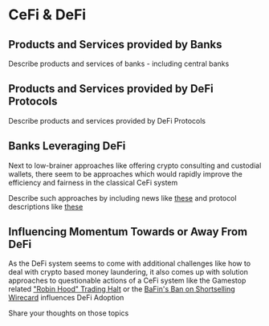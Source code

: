# CeFi & DeFi

## Products and Services provided by Banks 
Describe products and services of banks - including central banks  


## Products and Services provided by DeFi Protocols 
Describe products and services provided by DeFi Protocols  


## Banks Leveraging DeFi
Next to low-brainer approaches like offering crypto consulting and custodial wallets, there seem to be approaches which would rapidly improve the efficiency and fairness in the classical CeFi system   

Describe such approaches by including news like [these](https://www.coindesk.com/business/2021/09/30/societe-generale-applies-for-20m-makerdao-loan-using-bond-token-collateral/) and protocol descriptions like [these](
https://medium.com/blue-swan-media/what-is-a-cdp-and-how-does-it-benefit-crypto-traders-942765cd02fa)  

## Influencing Momentum Towards or Away From DeFi
As the DeFi system seems to come with additional challenges like how to deal with crypto based money laundering, it also comes up with solution approaches to questionable actions of a CeFi system like 
the Gamestop related ["Robin Hood" Trading Halt](https://www.cnbc.com/2021/02/17/robinhood-faces-lawsuits-after-gamestop-trading-halt.html) or the [BaFin's Ban on Shortselling Wirecard](https://www.ft.com/content/75a94988-2dc4-4bb1-b65d-e744636504cd) influences DeFi Adoption    

Share your thoughts on those topics   
